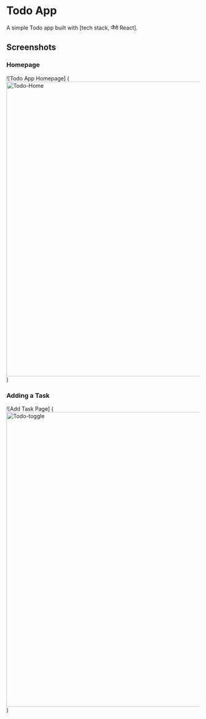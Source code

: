 


# Todo App
A simple Todo app built with [tech stack, जैसे React].

## Screenshots
### Homepage
![Todo App Homepage] (<img width="1366" height="768" alt="Todo-Home " src="https://github.com/user-attachments/assets/f6c22994-31e3-4b5c-8360-dc9ac983f719" />)



### Adding a Task
![Add Task Page] (<img width="1366" height="768" alt="Todo-toggle" src="https://github.com/user-attachments/assets/3c1f2206-e320-4490-92ff-91cba12b6b61" />)


